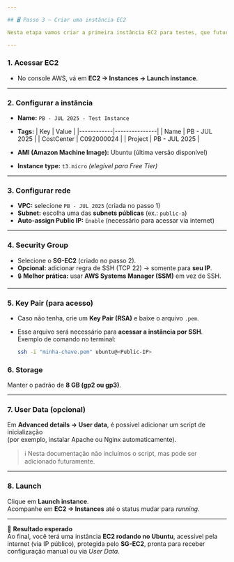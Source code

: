 ```yaml
---

## 🖥️ Passo 3 — Criar uma instância EC2

Nesta etapa vamos criar a primeira instância EC2 para testes, que futuramente poderá ser usada como base para **Auto Scaling**.

---
```


### 1. Acessar EC2
- No console AWS, vá em **EC2 → Instances → Launch instance**.

---

### 2. Configurar a instância
- **Name:** `PB - JUL 2025 - Test Instance`
- **Tags:**
  | Key        | Value         |
  |------------|---------------|
  | Name       | PB - JUL 2025 |
  | CostCenter | C092000024    |
  | Project    | PB - JUL 2025 |

- **AMI (Amazon Machine Image):** Ubuntu (última versão disponível)  
- **Instance type:** `t3.micro` *(elegível para Free Tier)*

---

### 3. Configurar rede
- **VPC:** selecione `PB - JUL 2025` (criada no passo 1)  
- **Subnet:** escolha uma das **subnets públicas** (ex.: `public-a`)  
- **Auto-assign Public IP:** `Enable` (necessário para acessar via internet)

---

### 4. Security Group
- Selecione o **SG-EC2** (criado no passo 2).  
- **Opcional:** adicionar regra de SSH (TCP 22) → somente para **seu IP**.  
- 🔒 **Melhor prática:** usar **AWS Systems Manager (SSM)** em vez de SSH.

---

### 5. Key Pair (para acesso)
- Caso não tenha, crie um **Key Pair (RSA)** e baixe o arquivo `.pem`.  
- Esse arquivo será necessário para **acessar a instância por SSH**.  
  Exemplo de comando no terminal:  

  ```bash
  ssh -i "minha-chave.pem" ubuntu@<Public-IP>

### 6. Storage
Manter o padrão de **8 GB (gp2 ou gp3)**.

---

### 7. User Data (opcional)
Em **Advanced details → User data**, é possível adicionar um script de inicialização  
(por exemplo, instalar Apache ou Nginx automaticamente).

> ℹ️ Nesta documentação não incluímos o script, mas pode ser adicionado futuramente.

---

### 8. Launch
Clique em **Launch instance**.  
Acompanhe em **EC2 → Instances** até o status mudar para *running*.

---

📌 **Resultado esperado**  
Ao final, você terá uma instância **EC2 rodando no Ubuntu**, acessível pela internet (via IP público), protegida pelo **SG-EC2**, pronta para receber configuração manual ou via *User Data*.

